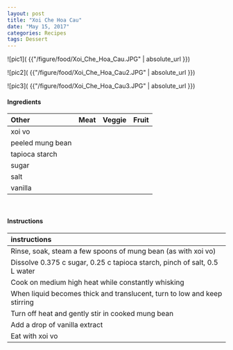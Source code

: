 ```yaml
---
layout: post
title: "Xoi Che Hoa Cau"
date: "May 15, 2017"
categories: Recipes
tags: Dessert
---
```




![pic1]( {{"/figure/food/Xoi_Che_Hoa_Cau.JPG" | absolute_url }})

![pic2]( {{"/figure/food/Xoi_Che_Hoa_Cau2.JPG" | absolute_url }})

![pic3]( {{"/figure/food/Xoi_Che_Hoa_Cau3.JPG" | absolute_url }})




#### Ingredients

<table class = "presenttab">
 <thead>
  <tr>
   <th style="text-align:left;"> Other </th>
   <th style="text-align:left;"> Meat </th>
   <th style="text-align:left;"> Veggie </th>
   <th style="text-align:left;"> Fruit </th>
  </tr>
 </thead>
<tbody>
  <tr>
   <td style="text-align:left;"> xoi vo </td>
   <td style="text-align:left;">  </td>
   <td style="text-align:left;">  </td>
   <td style="text-align:left;">  </td>
  </tr>
  <tr>
   <td style="text-align:left;"> peeled mung bean </td>
   <td style="text-align:left;">  </td>
   <td style="text-align:left;">  </td>
   <td style="text-align:left;">  </td>
  </tr>
  <tr>
   <td style="text-align:left;"> tapioca starch </td>
   <td style="text-align:left;">  </td>
   <td style="text-align:left;">  </td>
   <td style="text-align:left;">  </td>
  </tr>
  <tr>
   <td style="text-align:left;"> sugar </td>
   <td style="text-align:left;">  </td>
   <td style="text-align:left;">  </td>
   <td style="text-align:left;">  </td>
  </tr>
  <tr>
   <td style="text-align:left;"> salt </td>
   <td style="text-align:left;">  </td>
   <td style="text-align:left;">  </td>
   <td style="text-align:left;">  </td>
  </tr>
  <tr>
   <td style="text-align:left;"> vanilla </td>
   <td style="text-align:left;">  </td>
   <td style="text-align:left;">  </td>
   <td style="text-align:left;">  </td>
  </tr>
</tbody>
</table>

<br>

#### Instructions

<table class = "presenttabnoh">
 <thead>
  <tr>
   <th style="text-align:left;"> instructions </th>
  </tr>
 </thead>
<tbody>
  <tr>
   <td style="text-align:left;"> Rinse, soak, steam a few spoons of mung bean (as with xoi vo) </td>
  </tr>
  <tr>
   <td style="text-align:left;"> Dissolve 0.375 c sugar, 0.25 c tapioca starch, pinch of salt, 0.5 L water </td>
  </tr>
  <tr>
   <td style="text-align:left;"> Cook on medium high heat while constantly whisking </td>
  </tr>
  <tr>
   <td style="text-align:left;"> When liquid becomes thick and translucent, turn to low and keep stirring </td>
  </tr>
  <tr>
   <td style="text-align:left;"> Turn off heat and gently stir in cooked mung bean </td>
  </tr>
  <tr>
   <td style="text-align:left;"> Add a drop of vanilla extract </td>
  </tr>
  <tr>
   <td style="text-align:left;"> Eat with xoi vo </td>
  </tr>
</tbody>
</table>

